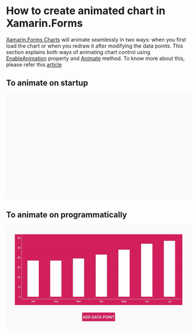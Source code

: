 # How to create animated chart in Xamarin.Forms

[Xamarin.Forms Charts](https://www.syncfusion.com/xamarin-ui-controls/xamarin-charts) will animate seamlessly in two ways: when you first load the chart or when you redraw it after modifying the data points. This section explains both ways of animating chart control using [EnableAnimation](https://help.syncfusion.com/cr/xamarin/Syncfusion.SfChart.XForms.ChartSeries.html#Syncfusion_SfChart_XForms_ChartSeries_EnableAnimation) property and [Animate](https://help.syncfusion.com/cr/xamarin/Syncfusion.SfChart.XForms.ChartSeries.html#Syncfusion_SfChart_XForms_ChartSeries_Animate) method. To know more about this, please refer this [article](https://www.syncfusion.com/kb/12481/?utm_medium=listing&utm_source=github-examples)
## To animate on startup
![](https://github.com/SyncfusionExamples/How-to-create-animated-chart-in-Xamarin.Forms/blob/main/Create-Animated-Charts-and-Graphs.gif)
## To animate on programmatically
![](https://github.com/SyncfusionExamples/How-to-create-animated-chart-in-Xamarin.Forms/blob/main/Programmatically-animated-chart.gif)
